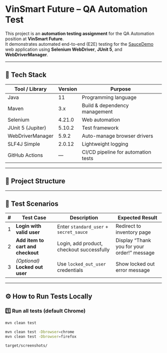 # VinSmart Future – QA Automation Test

This project is an **automation testing assignment** for the QA Automation position at **VinSmart Future**.  
It demonstrates automated end-to-end (E2E) testing for the [SauceDemo](https://www.saucedemo.com/) web application using **Selenium WebDriver**, **JUnit 5**, and **WebDriverManager**.

---

## 🚀 Tech Stack

| Tool / Library | Version | Purpose |
|----------------|----------|----------|
| Java | 11 | Programming language |
| Maven | 3.x | Build & dependency management |
| Selenium | 4.21.0 | Web automation |
| JUnit 5 (Jupiter) | 5.10.2 | Test framework |
| WebDriverManager | 5.9.2 | Auto-manage browser drivers |
| SLF4J Simple | 2.0.12 | Lightweight logging |
| GitHub Actions | — | CI/CD pipeline for automation tests |

---

## 🧩 Project Structure


---

## 🧪 Test Scenarios

| # | Test Case | Description | Expected Result |
|---|------------|--------------|----------------|
| 1 | **Login with valid user** | Enter `standard_user` + `secret_sauce` | Redirect to inventory page |
| 2 | **Add item to cart and checkout** | Login, add product, checkout successfully | Display “Thank you for your order!” message |
| 3 | *(Optional)* **Locked out user** | Use `locked_out_user` credentials | Show locked out error message |

---

## ⚙️ How to Run Tests Locally

### **1️⃣ Run all tests (default Chrome)**
```bash
mvn clean test

mvn clean test -Dbrowser=chrome
mvn clean test -Dbrowser=firefox

target/screenshots/
